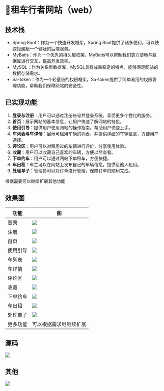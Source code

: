 # 🚕租车行者网站（web）


## 技术栈

- Spring Boot：作为一个快速开发框架，Spring Boot提供了诸多便利，可以快速搭建起一个健壮的后端服务。
- MyBatis：作为一个优秀的持久层框架，MyBatis可以帮助我们更方便地与数据库进行交互，提高开发效率。
- MySQL：作为关系型数据库，MySQL具有成熟稳定的特点，能够满足网站的数据存储需求。
- Sa-token：作为一个轻量级的权限框架，Sa-token提供了简单易用的权限管理功能，帮助我们保障网站的安全性。

## 已实现功能

1. **登录与注册**：用户可以通过注册账号并登录系统，享受更多个性化的服务。
2. **首页**：展示网站的基本信息，让用户快速了解网站的特色。
3. **使用引导**：提供用户使用网站的操作指南，帮助用户快速上手。
4. **车列表与车详情**：展示可租用车辆的列表，并提供详细的车辆信息，方便用户选择。
5. **评论区**：用户可以对租用过的车辆进行评价，分享使用体验。
6. **收藏**：用户可以收藏自己喜欢的车辆，方便以后查看。
7. **下单约车**：用户可以通过网站下单租车，方便快捷。
8. **车出租**：车主可以在网站上发布自己的车辆信息，提供给他人租用。
9. **处理单子**：管理员可以对订单进行管理，保障订单的顺利完成。

根据需要可以继续扩展其他功能

## 效果图 


| 功能     | 图                                                     |
| -------- | ------------------------------------------------------------ |
| 登录     | ![](http://cdn.qiniu.liyansheng.top/img/ca6b165449793d8f90d68f4825a0a658.png)|
| 注册     | ![](http://cdn.qiniu.liyansheng.top/img/53379ba03da094afc1af39e0f5f4cf33.png) |
| 首页     | ![](http://cdn.qiniu.liyansheng.top/img/12469e29cbc7f8ced59fea7dc6c9df0c.png) |
| 使用引导 | ![](http://cdn.qiniu.liyansheng.top/img/f09db3a2108dffa74fe64042aa0a5de6.png)|
| 车列表   | ![](http://cdn.qiniu.liyansheng.top/img/b2a3702347167a9859e45306aedd8c53.png) |
| 车详情   | ![](http://cdn.qiniu.liyansheng.top/img/d9f77b800b900da935b237de57e81df0.png) |
| 评论区   | ![](http://cdn.qiniu.liyansheng.top/img/557c5c5f8f9c11ee3aa1c8750998eae4.png)|
| 收藏     | ![](http://cdn.qiniu.liyansheng.top/img/9eb5c421907908e08099f3f1a9abc1f4.png) |
| 下单约车 | ![](http://cdn.qiniu.liyansheng.top/img/b1466977304fccc1947e2ca3aa089cb9.png) |
| 车出租   |![](http://cdn.qiniu.liyansheng.top/img/8a3ec1e6a42ab0ee0d5779ac0af7b250.png) |
| 处理单子 | ![](http://cdn.qiniu.liyansheng.top/img/15bab3a8017e87711fccfd9be02d82a1.png)|
| 更多功能 | 可以根据需求继继续扩展                                               |





## 源码

![](http://cdn.qiniu.liyansheng.top/img/ce77c8b5ecd17eed91265b9293ce1139.png)
## 其他
![](http://cdn.qiniu.liyansheng.top/img/b69aa92d84971671dcf609c6e8246cae.jpeg)
